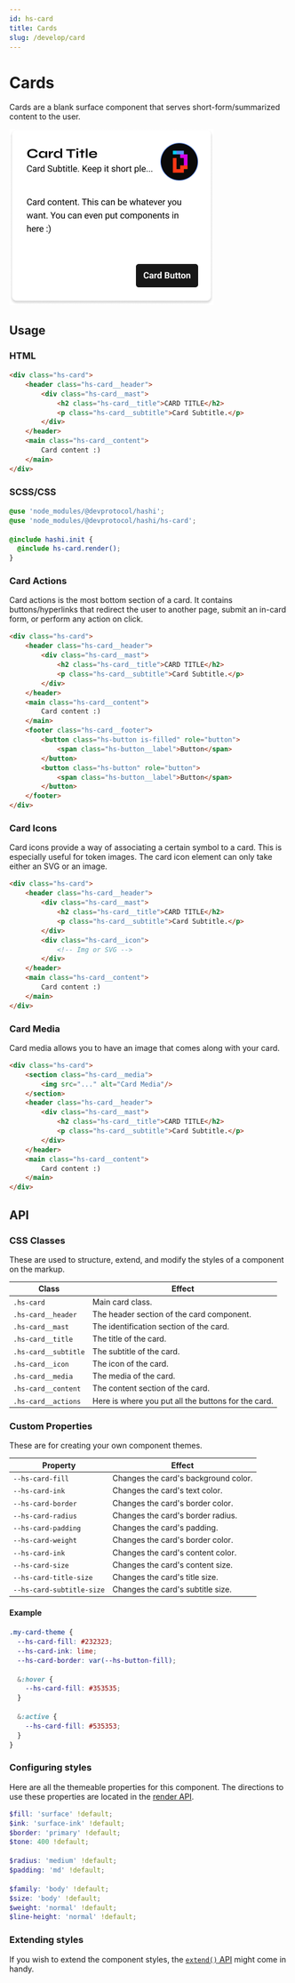 ```yaml
---
id: hs-card
title: Cards
slug: /develop/card
---
```

# Cards
Cards are a blank surface component that serves short-form/summarized content to the user.

![HSCard Component](card.png)

## Usage
### HTML
```html
<div class="hs-card">
    <header class="hs-card__header">
        <div class="hs-card__mast">
            <h2 class="hs-card__title">CARD TITLE</h2>
            <p class="hs-card__subtitle">Card Subtitle.</p>
        </div>
    </header>
    <main class="hs-card__content">
        Card content :)
    </main>
</div>
```

### SCSS/CSS
```scss
@use 'node_modules/@devprotocol/hashi';
@use 'node_modules/@devprotocol/hashi/hs-card';

@include hashi.init {
  @include hs-card.render();
}
```

### Card Actions
Card actions is the most bottom section of a card. It contains buttons/hyperlinks that redirect the user to another page, submit an in-card form, or perform any action on click.
```html
<div class="hs-card">
    <header class="hs-card__header">
        <div class="hs-card__mast">
            <h2 class="hs-card__title">CARD TITLE</h2>
            <p class="hs-card__subtitle">Card Subtitle.</p>
        </div>
    </header>
    <main class="hs-card__content">
        Card content :)
    </main>
    <footer class="hs-card__footer">
        <button class="hs-button is-filled" role="button">
            <span class="hs-button__label">Button</span>
        </button>
        <button class="hs-button" role="button">
            <span class="hs-button__label">Button</span>
        </button>
    </footer>
</div>
```

### Card Icons
Card icons provide a way of associating a certain symbol to a card. This is especially useful for token images. The card icon element can only take either an SVG or an image.
```html
<div class="hs-card">
    <header class="hs-card__header">
        <div class="hs-card__mast">
            <h2 class="hs-card__title">CARD TITLE</h2>
            <p class="hs-card__subtitle">Card Subtitle.</p>
        </div>
        <div class="hs-card__icon">
            <!-- Img or SVG -->
        </div>
    </header>
    <main class="hs-card__content">
        Card content :)
    </main>
</div>
```

### Card Media
Card media allows you to have an image that comes along with your card.
```html
<div class="hs-card">
    <section class="hs-card__media">
        <img src="..." alt="Card Media"/>
    </section>
    <header class="hs-card__header">
        <div class="hs-card__mast">
            <h2 class="hs-card__title">CARD TITLE</h2>
            <p class="hs-card__subtitle">Card Subtitle.</p>
        </div>
    </header>
    <main class="hs-card__content">
        Card content :)
    </main>
</div>
```

## API
### CSS Classes
These are used to structure, extend, and modify the styles of a component on the markup.

| Class                | Effect                                              |
|----------------------|-----------------------------------------------------|
| `.hs-card`           | Main card class.                                    |
| `.hs-card__header`   | The header section of the card component.           |
| `.hs-card__mast`     | The identification section of the card.             |
| `.hs-card__title`    | The title of the card.                              |
| `.hs-card__subtitle` | The subtitle of the card.                           |
| `.hs-card__icon`     | The icon of the card.                               |
| `.hs-card__media`    | The media of the card.                              |
| `.hs-card__content`  | The content section of the card.                    |
| `.hs-card__actions`  | Here is where you put all the buttons for the card. |

### Custom Properties
These are for creating your own component themes.

| Property                  | Effect                               |
|---------------------------|--------------------------------------|
| `--hs-card-fill`          | Changes the card's background color. |
| `--hs-card-ink`           | Changes the card's text color.       |
| `--hs-card-border`        | Changes the card's border color.     |
| `--hs-card-radius`        | Changes the card's border radius.    |
| `--hs-card-padding`       | Changes the card's padding.          |
| `--hs-card-weight`        | Changes the card's border color.     |
| `--hs-card-ink`           | Changes the card's content color.    |
| `--hs-card-size`          | Changes the card's content size.     |
| `--hs-card-title-size`    | Changes the card's title size.       |
| `--hs-card-subtitle-size` | Changes the card's subtitle size.    |

#### Example
```scss
.my-card-theme {
  --hs-card-fill: #232323;
  --hs-card-ink: lime;
  --hs-card-border: var(--hs-button-fill);
  
  &:hover {
    --hs-card-fill: #353535;
  }
  
  &:active {
    --hs-card-fill: #535353;
  }
}
```
### Configuring styles
Here are all the themeable properties for this component. The directions to use these properties are located in
the [render API](index.md#modification-scss).

```scss
$fill: 'surface' !default;
$ink: 'surface-ink' !default;
$border: 'primary' !default;
$tone: 400 !default;

$radius: 'medium' !default;
$padding: 'md' !default;

$family: 'body' !default;
$size: 'body' !default;
$weight: 'normal' !default;
$line-height: 'normal' !default;
```

### Extending styles
If you wish to extend the component styles, the [`extend()` API](index.md#extension-scss) might come in handy.